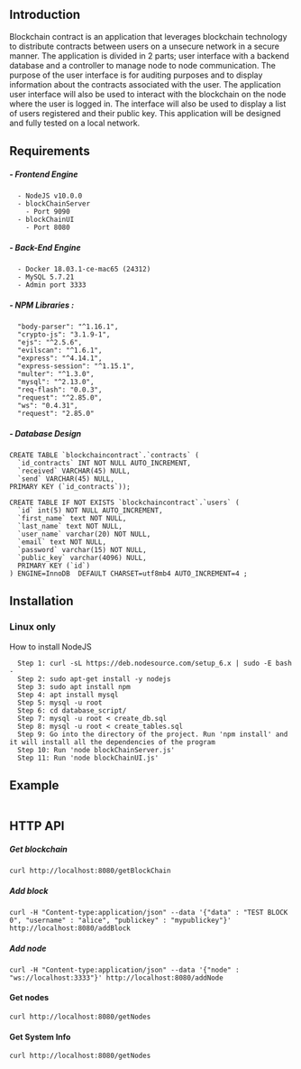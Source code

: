## Introduction
Blockchain contract is an application that leverages blockchain technology to distribute contracts between users on a unsecure network in a secure manner. The application is divided in 2 parts; user interface with a backend database and a controller to manage node to node communication. The purpose of the user interface is for auditing purposes and to display information about the contracts associated with the user. The application user interface will also be used to interact with the blockchain on the node where the user is logged in. The interface will also be used to display a list of users registered and their public key. This application will be designed and fully tested on a local network.

## Requirements
##### - Frontend Engine
```
  - NodeJS v10.0.0
  - blockChainServer
    - Port 9090
  - blockChainUI
    - Port 8080
```

##### - Back-End Engine
```
  - Docker 18.03.1-ce-mac65 (24312)
  - MySQL 5.7.21
  - Admin port 3333
```

##### - NPM Libraries :
```
  "body-parser": "^1.16.1",
  "crypto-js": "3.1.9-1",
  "ejs": "^2.5.6",
  "evilscan": "^1.6.1",
  "express": "^4.14.1",
  "express-session": "^1.15.1",
  "multer": "^1.3.0",
  "mysql": "^2.13.0",
  "req-flash": "0.0.3",
  "request": "^2.85.0",
  "ws": "0.4.31",
  "request": "2.85.0"
```

##### - Database Design

```
CREATE TABLE `blockchaincontract`.`contracts` (
  `id_contracts` INT NOT NULL AUTO_INCREMENT,
  `received` VARCHAR(45) NULL,
  `send` VARCHAR(45) NULL,
PRIMARY KEY (`id_contracts`));

CREATE TABLE IF NOT EXISTS `blockchaincontract`.`users` (
  `id` int(5) NOT NULL AUTO_INCREMENT,
  `first_name` text NOT NULL,
  `last_name` text NOT NULL,
  `user_name` varchar(20) NOT NULL,
  `email` text NOT NULL,
  `password` varchar(15) NOT NULL,
  `public_key` varchar(4096) NULL,
  PRIMARY KEY (`id`)
) ENGINE=InnoDB  DEFAULT CHARSET=utf8mb4 AUTO_INCREMENT=4 ;

```

## Installation
### Linux only
How to install NodeJS
```
  Step 1: curl -sL https://deb.nodesource.com/setup_6.x | sudo -E bash -
  Step 2: sudo apt-get install -y nodejs
  Step 3: sudo apt install npm
  Step 4: apt install mysql
  Step 5: mysql -u root
  Step 6: cd database_script/
  Step 7: mysql -u root < create_db.sql
  Step 8: mysql -u root < create_tables.sql
  Step 9: Go into the directory of the project. Run 'npm install' and it will install all the dependencies of the program
  Step 10: Run 'node blockChainServer.js'
  Step 11: Run 'node blockChainUI.js'
```

## Example
```

```

## HTTP API

##### Get blockchain
```
curl http://localhost:8080/getBlockChain
```

##### Add block
```
curl -H "Content-type:application/json" --data '{"data" : "TEST BLOCK 0", "username" : "alice", "publickey" : "mypublickey"}' http://localhost:8080/addBlock
```

##### Add node
```
curl -H "Content-type:application/json" --data '{"node" : "ws://localhost:3333"}' http://localhost:8080/addNode
```

#### Get nodes
```
curl http://localhost:8080/getNodes
```

#### Get System Info
```
curl http://localhost:8080/getNodes
```
